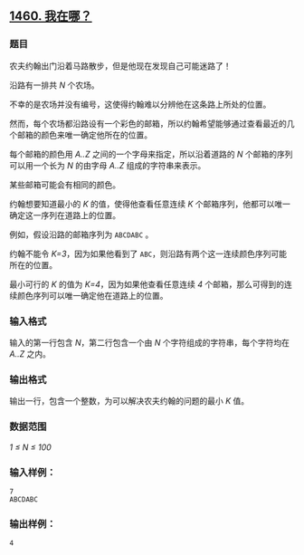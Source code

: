 ## [1460. 我在哪？](https://www.acwing.com/problem/content/1462/)

### 题目

农夫约翰出门沿着马路散步，但是他现在发现自己可能迷路了！

沿路有一排共 *N* 个农场。

不幸的是农场并没有编号，这使得约翰难以分辨他在这条路上所处的位置。

然而，每个农场都沿路设有一个彩色的邮箱，所以约翰希望能够通过查看最近的几个邮箱的颜色来唯一确定他所在的位置。

每个邮箱的颜色用 *A..Z* 之间的一个字母来指定，所以沿着道路的 *N* 个邮箱的序列可以用一个长为 *N* 的由字母 *A..Z* 组成的字符串来表示。

某些邮箱可能会有相同的颜色。

约翰想要知道最小的 *K* 的值，使得他查看任意连续 *K* 个邮箱序列，他都可以唯一确定这一序列在道路上的位置。

例如，假设沿路的邮箱序列为 `ABCDABC` 。

约翰不能令 *K=3*，因为如果他看到了 `ABC`，则沿路有两个这一连续颜色序列可能所在的位置。

最小可行的 *K* 的值为 *K=4*，因为如果他查看任意连续 *4* 个邮箱，那么可得到的连续颜色序列可以唯一确定他在道路上的位置。

### 输入格式

输入的第一行包含 *N*，第二行包含一个由 *N* 个字符组成的字符串，每个字符均在 *A..Z* 之内。

### 输出格式

输出一行，包含一个整数，为可以解决农夫约翰的问题的最小 *K* 值。

### 数据范围

*1 ≤ N ≤ 100*

### 输入样例：

```
7
ABCDABC
```

### 输出样例：

```
4
```

